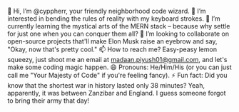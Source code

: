 👋 Hi, I’m @cyppherr, your friendly neighborhood code wizard.
👀 I’m interested in bending the rules of reality with my keyboard strokes.
🌱 I’m currently learning the mystical arts of the MERN stack – because why settle for just one when you can conquer them all?
💞️ I’m looking to collaborate on open-source projects that'll make Elon Musk raise an eyebrow and say, "Okay, now that's pretty cool."
📫 How to reach me? Easy-peasy lemon squeezy, just shoot me an email at madaan.piyush01@gmail.com, and let's make some coding magic happen.
😄 Pronouns: He/Him/His (or you can just call me "Your Majesty of Code" if you're feeling fancy).
⚡ Fun fact: Did you know that the shortest war in history lasted only 38 minutes? Yeah, apparently, it was between Zanzibar and England. I guess someone forgot to bring their army that day!

<!---
cyppherr/cyppherr is a ✨ special ✨ repository because its `README.md` (this file) appears on your GitHub profile.
You can click the Preview link to take a look at your changes.
--->
